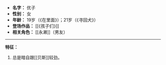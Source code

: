 
- **名字：** 优子
- **性别：** 女
- **年龄：** 19岁（《在里面》）；21岁（《寻回犬》）
- **登场作品：** [[《孩子们》]]
- **相关角色：** [[永濑]]（男友）

---

**特征：** 

1. 总是暗自跟[[贝斯]]较劲。
